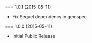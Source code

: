 === 1.0.1 (2015-05-11)

* Fix Sequel dependency in gemspec

=== 1.0.0 (2015-05-11)

* Initial Public Release
